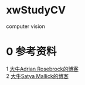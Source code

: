 # xwStudyCV
computer vision

0 参考资料
=
1 [大牛Adrian Rosebrock的博客](https://www.pyimagesearch.com/)<br>
2 [大牛Satya Mallick的博客](https://www.learnopencv.com/)<br>
